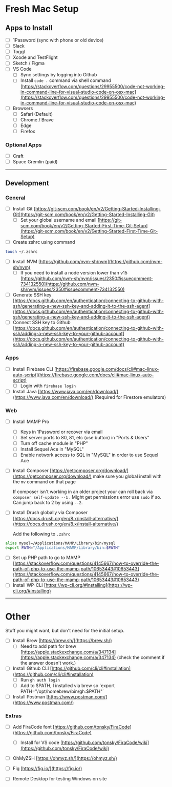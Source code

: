 # Fresh Mac Setup

## Apps to Install

- [ ] 1Password (sync with phone or old device)
- [ ] Slack
- [ ] Toggl
- [ ] Xcode and TestFlight
- [ ] Sketch / Figma
- [ ] VS Code
   - [ ] Sync settings by logging into Github
   - [ ] Install `code .` command via shell command [https://stackoverflow.com/questions/29955500/code-not-working-in-command-line-for-visual-studio-code-on-osx-mac](https://stackoverflow.com/questions/29955500/code-not-working-in-command-line-for-visual-studio-code-on-osx-mac)
- [ ] Browsers
   - [ ] Safari (Default)
   - [ ] Chrome / Brave
   - [ ] Edge
   - [ ] Firefox

### Optional Apps

- [ ] Craft
- [ ] Space Gremlin (paid)

---

## Development

### General

- [ ] Install Git [https://git-scm.com/book/en/v2/Getting-Started-Installing-Git](https://git-scm.com/book/en/v2/Getting-Started-Installing-Git)
   - [ ] Set your global username and email [https://git-scm.com/book/en/v2/Getting-Started-First-Time-Git-Setup](https://git-scm.com/book/en/v2/Getting-Started-First-Time-Git-Setup)
- [ ] Create zshrc using command
```Bash
touch ~/.zshrc
```

- [ ] Install NVM [https://github.com/nvm-sh/nvm](https://github.com/nvm-sh/nvm)
   - [ ] If you need to install a node version lower than v15 [https://github.com/nvm-sh/nvm/issues/2350#issuecomment-734132550](https://github.com/nvm-sh/nvm/issues/2350#issuecomment-734132550)
- [ ] Generate SSH key [https://docs.github.com/en/authentication/connecting-to-github-with-ssh/generating-a-new-ssh-key-and-adding-it-to-the-ssh-agent](https://docs.github.com/en/authentication/connecting-to-github-with-ssh/generating-a-new-ssh-key-and-adding-it-to-the-ssh-agent)
- [ ] Connect SSH key to Github [https://docs.github.com/en/authentication/connecting-to-github-with-ssh/adding-a-new-ssh-key-to-your-github-account](https://docs.github.com/en/authentication/connecting-to-github-with-ssh/adding-a-new-ssh-key-to-your-github-account)

### Apps

- [ ] Install Firebase CLI [https://firebase.google.com/docs/cli#mac-linux-auto-script](https://firebase.google.com/docs/cli#mac-linux-auto-script)
   - [ ] Login with `firebase login`
- [ ] Install Java [https://www.java.com/en/download/](https://www.java.com/en/download/) (Required for Firestore emulators)

### Web

- [ ] Install MAMP Pro
   - [ ] Keys in 1Password or recover via email
   - [ ] Set server ports to 80, 81, etc (use button) in "Ports & Users"
   - [ ] Turn off cache module in "PHP"
   - [ ] Install Sequel Ace in "MySQL"
   - [ ] Enable network access to SQL in "MySQL" in order to use Sequel Ace
- [ ] Install Composer [https://getcomposer.org/download/](https://getcomposer.org/download/) make sure you global install with the `mv` command on that page

   If composer isn't working in an older project your can roll back via `composer self-update --1` . Might get permissions error use `sudo` if so. Can jump back to 2 by using `--2`.

- [ ] Install Drush globally via Composer [https://docs.drush.org/en/8.x/install-alternative/](https://docs.drush.org/en/8.x/install-alternative/)

   Add the following to `.zshrc`

```Bash
alias mysql=/Applications/MAMP/Library/bin/mysql
export PATH="/Applications/MAMP/Library/bin:$PATH"
```

- [ ] Set up PHP path to go to MAMP [https://stackoverflow.com/questions/4145667/how-to-override-the-path-of-php-to-use-the-mamp-path/10653443#10653443](https://stackoverflow.com/questions/4145667/how-to-override-the-path-of-php-to-use-the-mamp-path/10653443#10653443)
- [ ] Install WP-CLI [https://wp-cli.org/#installing](https://wp-cli.org/#installing)

---

# Other

Stuff you might want, but don't need for the initial setup.

- [ ] Install Brew [https://brew.sh/](https://brew.sh/)
   - [ ] Need to add path for brew [https://apple.stackexchange.com/a/347134](https://apple.stackexchange.com/a/347134) (check the comment if the answer doesn't work.)
- [ ] Install Github CLI [https://github.com/cli/cli#installation](https://github.com/cli/cli#installation)
   - [ ] Run `gh auth login`
   - [ ] Add to $PATH, I installed via brew so `export PATH="/opt/homebrew/bin/gh:$PATH"`
- [ ] Install Postman [https://www.postman.com/](https://www.postman.com/)

### Extras

- [ ] Add FiraCode font [https://github.com/tonsky/FiraCode](https://github.com/tonsky/FiraCode)
   - [ ] Install for VS code [https://github.com/tonsky/FiraCode/wiki](https://github.com/tonsky/FiraCode/wiki)
- [ ] OhMyZSH [https://ohmyz.sh/](https://ohmyz.sh/)
- [ ] Fig [https://fig.io/](https://fig.io/)
- [ ] Remote Desktop for testing Windows on site

